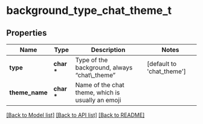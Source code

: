 # background_type_chat_theme_t

## Properties
Name | Type | Description | Notes
------------ | ------------- | ------------- | -------------
**type** | **char \*** | Type of the background, always “chat\\_theme” | [default to 'chat_theme']
**theme_name** | **char \*** | Name of the chat theme, which is usually an emoji | 

[[Back to Model list]](../README.md#documentation-for-models) [[Back to API list]](../README.md#documentation-for-api-endpoints) [[Back to README]](../README.md)



